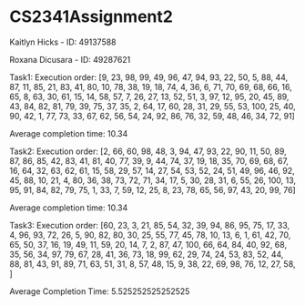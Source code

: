 # CS2341Assignment2

Kaitlyn Hicks - ID: 49137588

Roxana Dicusara - ID: 49287621

Task1:
Execution order: [9, 23, 98, 99, 49, 96, 47, 94, 93, 22, 50, 5, 88, 44, 87, 11, 85, 21, 83, 41, 80, 10, 78, 38, 19, 18, 74, 4, 36, 6, 71, 70, 69, 68, 66, 16, 65, 8, 63, 30, 61, 15, 14, 58, 57, 7, 26, 27, 13, 52, 51, 3, 97, 12, 95, 20, 45, 89, 43, 84, 82, 81, 79, 39, 75, 37, 35, 2, 64, 17, 60, 28, 31, 29, 55, 53, 100, 25, 40, 90, 42, 1, 77, 73, 33, 67, 62, 56, 54, 24, 92, 86, 76, 32, 59, 48, 46, 34, 72, 91]

Average completion time: 10.34

Task2:
Execution order: [2, 66, 60, 98, 48, 3, 94, 47, 93, 22, 90, 11, 50, 89, 87, 86, 85, 42, 83, 41, 81, 40, 77, 39, 9, 44, 74, 37, 19, 18, 35, 70, 69, 68, 67, 16, 64, 32, 63, 62, 61, 15, 58, 29, 57, 14, 27, 54, 53, 52, 24, 51, 49, 96, 46, 92, 45, 88, 10, 21, 4, 80, 36, 38, 73, 72, 71, 34, 17, 5, 30, 28, 31, 6, 55, 26, 100, 13, 95, 91, 84, 82, 79, 75, 1, 33, 7, 59, 12, 25, 8, 23, 78, 65, 56, 97, 43, 20, 99, 76]

Average completion time: 10.34

Task3:
Execution order: [60, 23, 3, 21, 85, 54, 32, 39, 94, 86, 95, 75, 17, 33, 4, 96, 93, 72, 26, 5, 90, 82, 80, 30, 25, 55, 77, 45, 78, 10, 13, 6, 1, 61, 42, 70, 65, 50, 37, 16, 19, 49, 11, 59, 20, 14, 7, 2, 87, 47, 100, 66, 64, 84, 40, 92, 68, 35, 56, 34, 97, 79, 67, 28, 41, 36, 73, 18, 99, 62, 29, 74, 24, 53, 83, 52, 44, 88, 81, 43, 91, 89, 71, 63, 51, 31, 8, 57, 48, 15, 9, 38, 22, 69, 98, 76, 12, 27, 58, ]

Average Completion Time: 5.525252525252525
